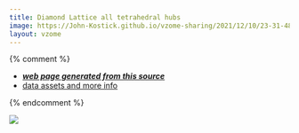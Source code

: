 ```yaml
---
title: Diamond Lattice all tetrahedral hubs
image: https://John-Kostick.github.io/vzome-sharing/2021/12/10/23-31-48-Diamond-Lattice-all-tetrahedral-hubs/Diamond-Lattice-all-tetrahedral-hubs.png
layout: vzome
---
```


{% comment %}
 - [***web page generated from this source***][post]
 - [data assets and more info][github]

[post]: <https://John-Kostick.github.io/vzome-sharing/2021/12/10/Diamond-Lattice-all-tetrahedral-hubs-23-31-48.html>
[github]: <https://github.com/John-Kostick/vzome-sharing/tree/main/2021/12/10/23-31-48-Diamond-Lattice-all-tetrahedral-hubs/>
{% endcomment %}

<vzome-viewer style="width: 100%; height: 65vh;"
       src="https://John-Kostick.github.io/vzome-sharing/2021/12/10/23-31-48-Diamond-Lattice-all-tetrahedral-hubs/Diamond-Lattice-all-tetrahedral-hubs.vZome" >
  <img src="https://John-Kostick.github.io/vzome-sharing/2021/12/10/23-31-48-Diamond-Lattice-all-tetrahedral-hubs/Diamond-Lattice-all-tetrahedral-hubs.png" />
</vzome-viewer>